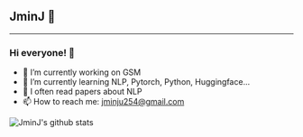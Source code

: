 ## JminJ 🧐
---
<!--
**JminJ/JminJ** is a ✨ _special_ ✨ repository because its `README.md` (this file) appears on your GitHub profile.

Here are some ideas to get you started:

- 🔭 I’m currently working on ...
- 🌱 I’m currently learning ...
- 👯 I’m looking to collaborate on ...
- 🤔 I’m looking for help with ...
- 💬 Ask me about ...
- 📫 How to reach me: ...
- 😄 Pronouns: ...
- ⚡ Fun fact: ...
-->

### Hi everyone! 👋
- 🔭 I’m currently working on GSM
- 🌱 I’m currently learning NLP, Pytorch, Python, Huggingface...
- 📃 I often read papers about NLP
- 📫 How to reach me: jminju254@gmail.com


![JminJ's github stats](https://github-readme-stats.vercel.app/api?username=JminJ&show_icons=true)

